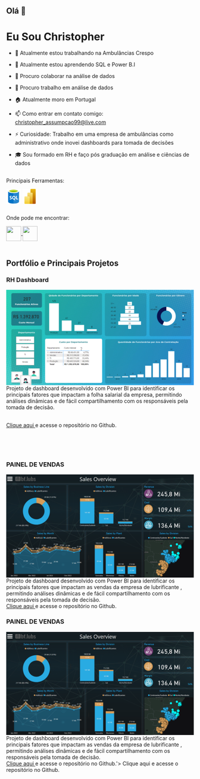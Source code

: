 ## Olá 👋
# Eu Sou Christopher



- 🔭 Atualmente estou trabalhando na Ambulâncias Crespo
- 🌱 Atualmente estou aprendendo SQL e Power B.I
- 👯 Procuro colaborar na análise de dados
- 🤔 Procuro trabalho em análise de dados
- 🏠 Atualmente moro em Portugal
- 📫 Como entrar em contato comigo: christopher_assumpcao99@live.com
- ⚡ Curiosidade: Trabalho em uma empresa de ambulâncias como administrativo onde inovei dashboards para tomada de decisões
- 🎓 Sou formado em RH e faço pós graduação em análise e ciências de dados

  ##
Principais Ferramentas:

<div style="display: inline_block">
  <img align="center" alt="SQL" height="40" width="40" src="https://github.com/BruceFonseca/ferramentas/blob/main/logo.png?raw=true">
  <img align="center" alt="Power BI" height="40" width="40" src="https://github.com/BruceFonseca/ferramentas/blob/main/1200px-New_Power_BI_Logo.svg.png?raw=true">
</div>

##

Onde pode me encontrar:
<div style="display: inline_block">
  
  <a href="https://www.linkedin.com/in/christopher-assump%C3%A7%C3%A3o-496a772a6/)/" target="_blank">
    <img align="center" alt="" height="40" width="40" src="https://github.com/BruceFonseca/Portfolio/blob/main/social%20icons/linkedin.png?raw=true">
  </a>
  <a href="https://www.instagram.com/christopher_assumpcao/"_blank">
    <img align="center" alt="" height="40" width="40" src="https://github.com/BruceFonseca/Portfolio/blob/main/social%20icons/instagram.png?raw=true">
  </a>
</div>


<br>

## Portfólio e Principais Projetos
### RH Dashboard
<img align="right" width="600"  src="https://github.com/Christophersantos007/RHportifolio/blob/main/Imagens/rh.png?raw=true">
Projeto de dashboard desenvolvido com Power BI para identificar os principais fatores que impactam a folha salarial da empresa, permitindo análises dinâmicas e de fácil compartilhamento com os responsáveis pela tomada de decisão.
<br>
<br>

<a href='https://github.com/Christophersantos007/RHportifolio'>  Clique aqui </a> e acesse o repositório no Github.


## 


<br>
<br>

### PAINEL DE VENDAS 

<img align="right" width="600"  src="https://github.com/Christophersantos007/BFlubsportifolio/blob/main/Imagens/Captura%20de%20tela%202024-12-29%20144950.png?raw=true">
Projeto de dashboard desenvolvido com Power BI para identificar os principais fatores que impactam  as vendas da empresa de lubrificante , permitindo análises dinâmicas e de fácil compartilhamento com os responsáveis pela tomada de decisão.

<br>
<a href='https://github.com/Christophersantos007/BFlubsportifolio'>  Clique aqui </a> e acesse o repositório no Github.




### PAINEL DE VENDAS 

<img align="right" width="600"  src="https://github.com/Christophersantos007/BFlubsportifolio/blob/main/Imagens/Captura%20de%20tela%202024-12-29%20144950.png?raw=true">
Projeto de dashboard desenvolvido com Power BI para identificar os principais fatores que impactam  as vendas da empresa de lubrificante , permitindo análises dinâmicas e de fácil compartilhamento com os responsáveis pela tomada de decisão.

<br>
<a href='### PAINEL DE VENDAS 

<img align="right" width="600"  src="https://github.com/Christophersantos007/Adidas_sales/blob/main/imagem/Captura%20de%20tela%202024-12-29%20224530.png?raw=true">
Projeto de dashboard desenvolvido com Power BI para identificar os principais fatores que impactam  as vendas da empresa de lubrificante , permitindo análises dinâmicas e de fácil compartilhamento com os responsáveis pela tomada de decisão.

<br>
<a href='https://github.com/Christophersantos007/Adidas_sales/blob/main/imagem/Captura%20de%20tela%202024-12-29%20224530.png?raw=true'>  Clique aqui </a> e acesse o repositório no Github.'>  Clique aqui </a> e acesse o repositório no Github.






